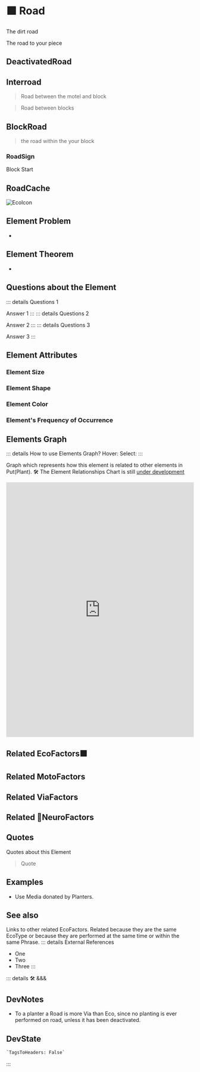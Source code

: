 
# 🟩  <eco>Road</eco>

The dirt road

The road to your piece

## DeactivatedRoad

## Interroad

> Road between the motel and block

> Road between blocks

## BlockRoad

> the road within the  your block

### RoadSign

Block Start

## RoadCache

![EcoIcon](/Eco/Eco_Icon.png)

## Element Problem

-

## Element Theorem

-

## Questions about the Element

::: details Questions 1

Answer 1
:::
::: details Questions 2

Answer 2
:::
::: details Questions 3

Answer 3
:::

## Element Attributes

### Element Size

### Element Shape

### Element Color

### Element's Frequency of Occurrence

## Elements Graph

::: details How to use Elements Graph?
Hover:
Select:
:::

Graph which represents how this element is related to other elements in Put(Plant).
🛠 The Element Relationships Chart is still [under development](/dev/ElementsGraph)

<iframe
    width="100%"
    height="684"
    frameborder="0"
    src="https://observablehq.com/embed/@d3/force-directed-graph/2?cells=chart"
></iframe>

## Related <eco>EcoFactors</eco>🟩

## Related <moto>MotoFactors</moto>

## Related <via>ViaFactors</via>

## Related 💜<neuro>NeuroFactors</neuro>

## Quotes

Quotes about this Element

> Quote

## Examples

- Use Media donated by Planters.

## See also

Links to other related EcoFactors. Related because they are the same EcoType or because they are performed at the same time or within the same Phrase.
::: details External References

- One
- Two
- Three
:::

::: details 🛠 <dev>&&&</dev>

## DevNotes

- To a planter a Road is more Via than Eco, since no planting is ever performed on road, unless it has been deactivated.

## DevState

```py
`TagsToHeaders: False`
```

:::
